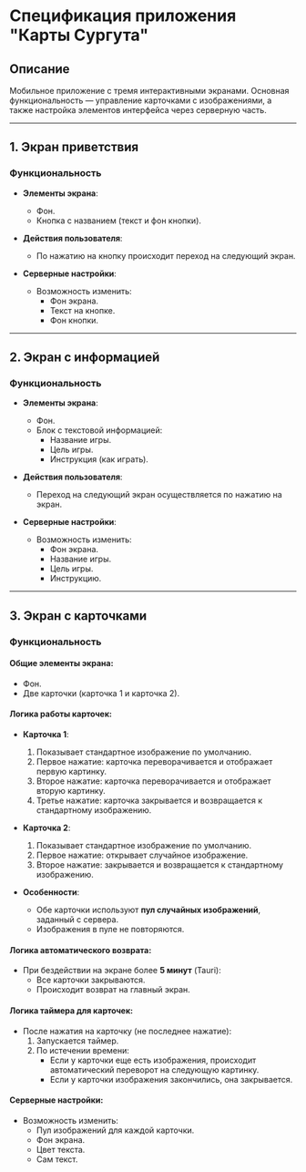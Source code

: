 # Спецификация приложения "Карты Сургута"

## Описание  
Мобильное приложение с тремя интерактивными экранами. Основная функциональность — управление карточками с изображениями, а также настройка элементов интерфейса через серверную часть.

---

## 1. Экран приветствия  

### **Функциональность**  
- **Элементы экрана**:  
  - Фон.  
  - Кнопка с названием (текст и фон кнопки).  

- **Действия пользователя**:  
  - По нажатию на кнопку происходит переход на следующий экран.  

- **Серверные настройки**:  
  - Возможность изменить:  
    - Фон экрана.  
    - Текст на кнопке.  
    - Фон кнопки.  

---

## 2. Экран с информацией  

### **Функциональность**  
- **Элементы экрана**:  
  - Фон.  
  - Блок с текстовой информацией:  
    - Название игры.  
    - Цель игры.  
    - Инструкция (как играть).  

- **Действия пользователя**:  
  - Переход на следующий экран осуществляется по нажатию на экран.  

- **Серверные настройки**:  
  - Возможность изменить:  
    - Фон экрана.  
    - Название игры.  
    - Цель игры.  
    - Инструкцию.  

---

## 3. Экран с карточками  

### **Функциональность**  
#### **Общие элементы экрана**:  
- Фон.  
- Две карточки (карточка 1 и карточка 2).  

#### **Логика работы карточек**:  
- **Карточка 1**:  
  1. Показывает стандартное изображение по умолчанию.  
  2. Первое нажатие: карточка переворачивается и отображает первую картинку.  
  3. Второе нажатие: карточка переворачивается и отображает вторую картинку.  
  4. Третье нажатие: карточка закрывается и возвращается к стандартному изображению.  

- **Карточка 2**:  
  1. Показывает стандартное изображение по умолчанию.  
  2. Первое нажатие: открывает случайное изображение.  
  3. Второе нажатие: закрывается и возвращается к стандартному изображению.  

- **Особенности**:  
  - Обе карточки используют **пул случайных изображений**, заданный с сервера.  
  - Изображения в пуле не повторяются.  

#### **Логика автоматического возврата**:  
- При бездействии на экране более **5 минут** (Tauri):
  - Все карточки закрываются.  
  - Происходит возврат на главный экран.  

#### **Логика таймера для карточек**:  
- После нажатия на карточку (не последнее нажатие):  
  1. Запускается таймер.  
  2. По истечении времени:  
     - Если у карточки еще есть изображения, происходит автоматический переворот на следующую картинку.  
     - Если у карточки изображения закончились, она закрывается.  

#### **Серверные настройки**:  
- Возможность изменить:  
  - Пул изображений для каждой карточки.  
  - Фон экрана.  
  - Цвет текста.  
  - Сам текст.  
